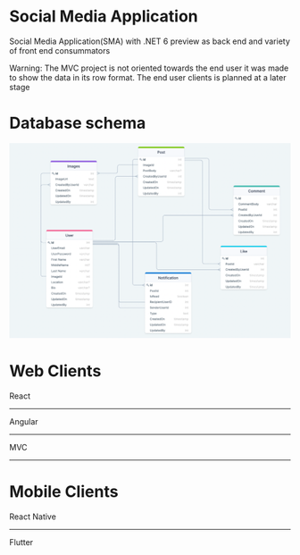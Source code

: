 # Social Media Application
Social Media Application(SMA) with .NET 6 preview as back end and variety of front end consummators

Warning: The MVC project is not oriented towards the end user it was made to show the data in its row format. 
The end user clients is planned at a later stage


# Database schema

![SocalMediaApp Database Schema Diagram](./docs/SocalMediaAppDatabaseSchemaDiagram.png)



# Web Clients


React
 
---

Angular

---

MVC

---

# Mobile Clients



React Native

---

Flutter

